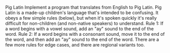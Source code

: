 Pig Latin
Implement a program that translates from English to Pig Latin.
Pig Latin is a made-up children's language that's intended to be confusing. 
It obeys a few simple rules (below), but when it's spoken quickly it's really difficult for non-children (and non-native speakers) to understand.
Rule 1: If a word begins with a vowel sound, add an "ay" sound to the end of the word.
Rule 2: If a word begins with a consonant sound, move it to the end of the word, and then add an "ay" sound to the end of the word.
There are a few more rules for edge cases, and there are regional variants too.
